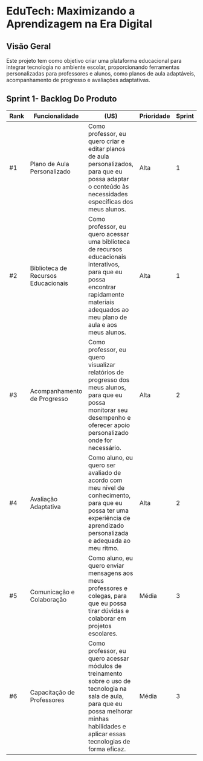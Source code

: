 # EduTech: Maximizando a Aprendizagem na Era Digital

## Visão Geral
Este projeto tem como objetivo criar uma plataforma educacional para integrar tecnologia no ambiente escolar, proporcionando ferramentas personalizadas para professores e alunos, como planos de aula adaptáveis, acompanhamento de progresso e avaliações adaptativas.

## Sprint 1- Backlog Do Produto

| **Rank** | **Funcionalidade**                | **(US)**                                                                                                                                                              | **Prioridade** | **Sprint** |
|------------|-----------------------------------|----------------------------------------------------------------------------------------------------------------------------------------------------------------------------------|----------------|------------------------|
|  #1   | Plano de Aula Personalizado       | Como professor, eu quero criar e editar planos de aula personalizados, para que eu possa adaptar o conteúdo às necessidades específicas dos meus alunos.                          | Alta           | 1                      |
|  #2  | Biblioteca de Recursos Educacionais | Como professor, eu quero acessar uma biblioteca de recursos educacionais interativos, para que eu possa encontrar rapidamente materiais adequados ao meu plano de aula e aos meus alunos. | Alta           | 1                     |
| #3   | Acompanhamento de Progresso       | Como professor, eu quero visualizar relatórios de progresso dos meus alunos, para que eu possa monitorar seu desempenho e oferecer apoio personalizado onde for necessário.        | Alta           | 2                      |
| #4   | Avaliação Adaptativa              | Como aluno, eu quero ser avaliado de acordo com meu nível de conhecimento, para que eu possa ter uma experiência de aprendizado personalizada e adequada ao meu ritmo.              | Alta           | 2                      |
| #5   | Comunicação e Colaboração         | Como aluno, eu quero enviar mensagens aos meus professores e colegas, para que eu possa tirar dúvidas e colaborar em projetos escolares.                                           | Média          | 3                     |
| #6   | Capacitação de Professores        | Como professor, eu quero acessar módulos de treinamento sobre o uso de tecnologia na sala de aula, para que eu possa melhorar minhas habilidades e aplicar essas tecnologias de forma eficaz. | Média          | 3                     |


